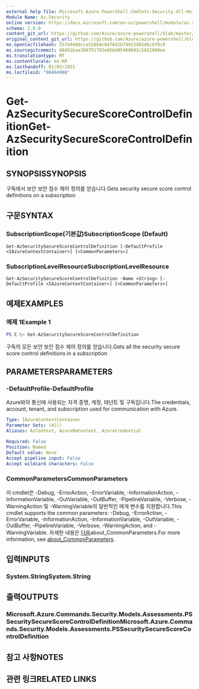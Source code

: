 ```yaml
---
external help file: Microsoft.Azure.PowerShell.Cmdlets.Security.dll-Help.xml
Module Name: Az.Security
online version: https://docs.microsoft.com/en-us/powershell/module/az.security/Get-AzSecuritySecureScoreControlDefinition
schema: 2.0.0
content_git_url: https://github.com/Azure/azure-powershell/blob/master/src/Security/Security/help/Get-AzSecuritySecureScoreControlDefinition.md
original_content_git_url: https://github.com/Azure/azure-powershell/blob/master/src/Security/Security/help/Get-AzSecuritySecureScoreControlDefinition.md
ms.openlocfilehash: 557e048dcce528b4c84f6d1b74915d81d6c6f0c8
ms.sourcegitcommit: 68451baa389791703e666d95469602c5652609ee
ms.translationtype: MT
ms.contentlocale: ko-KR
ms.lasthandoff: 01/05/2021
ms.locfileid: "98494998"
---
```

# <span data-ttu-id="46fb3-101">Get-AzSecuritySecureScoreControlDefinition</span><span class="sxs-lookup"><span data-stu-id="46fb3-101">Get-AzSecuritySecureScoreControlDefinition</span></span>

## <span data-ttu-id="46fb3-102">SYNOPSIS</span><span class="sxs-lookup"><span data-stu-id="46fb3-102">SYNOPSIS</span></span>
<span data-ttu-id="46fb3-103">구독에서 보안 보안 점수 제어 정의를 얻습니다.</span><span class="sxs-lookup"><span data-stu-id="46fb3-103">Gets security secure score control definitions on a subscription</span></span>

## <span data-ttu-id="46fb3-104">구문</span><span class="sxs-lookup"><span data-stu-id="46fb3-104">SYNTAX</span></span>

### <span data-ttu-id="46fb3-105">SubscriptionScope(기본값)</span><span class="sxs-lookup"><span data-stu-id="46fb3-105">SubscriptionScope (Default)</span></span>
```
Get-AzSecuritySecureScoreControlDefinition [-DefaultProfile <IAzureContextContainer>] [<CommonParameters>]
```

### <span data-ttu-id="46fb3-106">SubscriptionLevelResource</span><span class="sxs-lookup"><span data-stu-id="46fb3-106">SubscriptionLevelResource</span></span>
```
Get-AzSecuritySecureScoreControlDefinition -Name <String> [-DefaultProfile <IAzureContextContainer>] [<CommonParameters>]
```

## <span data-ttu-id="46fb3-107">예제</span><span class="sxs-lookup"><span data-stu-id="46fb3-107">EXAMPLES</span></span>

### <span data-ttu-id="46fb3-108">예제 1</span><span class="sxs-lookup"><span data-stu-id="46fb3-108">Example 1</span></span>
```powershell
PS C:\> Get-AzSecuritySecureScoreControlDefinition
```

<span data-ttu-id="46fb3-109">구독의 모든 보안 보안 점수 제어 정의를 얻습니다.</span><span class="sxs-lookup"><span data-stu-id="46fb3-109">Gets all the security secure score control definitions in a subscription</span></span>

## <span data-ttu-id="46fb3-110">PARAMETERS</span><span class="sxs-lookup"><span data-stu-id="46fb3-110">PARAMETERS</span></span>

### <span data-ttu-id="46fb3-111">-DefaultProfile</span><span class="sxs-lookup"><span data-stu-id="46fb3-111">-DefaultProfile</span></span>
<span data-ttu-id="46fb3-112">Azure와의 통신에 사용되는 자격 증명, 계정, 테넌트 및 구독입니다.</span><span class="sxs-lookup"><span data-stu-id="46fb3-112">The credentials, account, tenant, and subscription used for communication with Azure.</span></span>

```yaml
Type: IAzureContextContainer
Parameter Sets: (All)
Aliases: AzContext, AzureRmContext, AzureCredential

Required: False
Position: Named
Default value: None
Accept pipeline input: False
Accept wildcard characters: False
```

### <span data-ttu-id="46fb3-113">CommonParameters</span><span class="sxs-lookup"><span data-stu-id="46fb3-113">CommonParameters</span></span>
<span data-ttu-id="46fb3-114">이 cmdlet은 -Debug, -ErrorAction, -ErrorVariable, -InformationAction, -InformationVariable, -OutVariable, -OutBuffer, -PipelineVariable, -Verbose, -WarningAction 및 -WarningVariable의 일반적인 매개 변수를 지원합니다.</span><span class="sxs-lookup"><span data-stu-id="46fb3-114">This cmdlet supports the common parameters: -Debug, -ErrorAction, -ErrorVariable, -InformationAction, -InformationVariable, -OutVariable, -OutBuffer, -PipelineVariable, -Verbose, -WarningAction, and -WarningVariable.</span></span> <span data-ttu-id="46fb3-115">자세한 내용은 [다음](http://go.microsoft.com/fwlink/?LinkID=113216)about_CommonParameters.</span><span class="sxs-lookup"><span data-stu-id="46fb3-115">For more information, see [about_CommonParameters](http://go.microsoft.com/fwlink/?LinkID=113216).</span></span>

## <span data-ttu-id="46fb3-116">입력</span><span class="sxs-lookup"><span data-stu-id="46fb3-116">INPUTS</span></span>

### <span data-ttu-id="46fb3-117">System.String</span><span class="sxs-lookup"><span data-stu-id="46fb3-117">System.String</span></span>

## <span data-ttu-id="46fb3-118">출력</span><span class="sxs-lookup"><span data-stu-id="46fb3-118">OUTPUTS</span></span>

### <span data-ttu-id="46fb3-119">Microsoft.Azure.Commands.Security.Models.Assessments.PSSecuritySecureScoreControlDefinition</span><span class="sxs-lookup"><span data-stu-id="46fb3-119">Microsoft.Azure.Commands.Security.Models.Assessments.PSSecuritySecureScoreControlDefinition</span></span>

## <span data-ttu-id="46fb3-120">참고 사항</span><span class="sxs-lookup"><span data-stu-id="46fb3-120">NOTES</span></span>

## <span data-ttu-id="46fb3-121">관련 링크</span><span class="sxs-lookup"><span data-stu-id="46fb3-121">RELATED LINKS</span></span>
